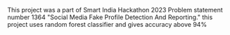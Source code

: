 This project was a part of Smart India Hackathon 2023 Problem statement number 1364 "Social Media Fake Profile Detection And Reporting."
this project uses random forest classifier and gives accuracy above 94%
